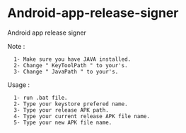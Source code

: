 # Android-app-release-signer
Android app release signer 


Note : 

      1- Make sure you have JAVA installed.
      2- Change " KeyToolPath " to your's.
      3- Change " JavaPath " to your's.

Usage : 

      1- run .bat file.
      2- Type your keystore prefered name.
      3- Type your release APK path.
      4- Type your current release APK file name.
      5- Type your new APK file name.
      
